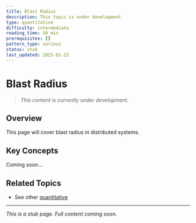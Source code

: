```yaml
---
title: Blast Radius
description: This topic is under development
type: quantitative
difficulty: intermediate
reading_time: 30 min
prerequisites: []
pattern_type: various
status: stub
last_updated: 2025-01-23
---
```



# Blast Radius

> *This content is currently under development.*

## Overview

This page will cover blast radius in distributed systems.

## Key Concepts

Coming soon...

## Related Topics

- See other [quantitative](../)

---

*This is a stub page. Full content coming soon.*

